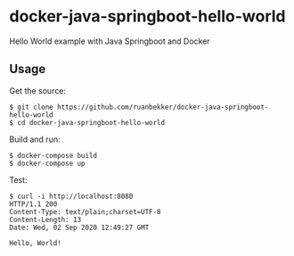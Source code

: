 # docker-java-springboot-hello-world
Hello World example with Java Springboot and Docker

## Usage

Get the source:

```
$ git clone https://github.com/ruanbekker/docker-java-springboot-hello-world
$ cd docker-java-springboot-hello-world
```

Build and run:

```
$ docker-compose build
$ docker-compose up
```

Test:

```
$ curl -i http://localhost:8080
HTTP/1.1 200
Content-Type: text/plain;charset=UTF-8
Content-Length: 13
Date: Wed, 02 Sep 2020 12:49:27 GMT

Hello, World!
```

